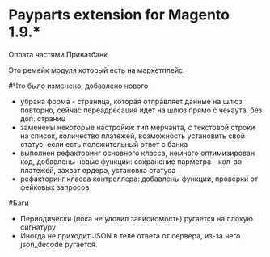 # Payparts extension for Magento 1.9.*
Оплата частями Приватбанк

Это ремейк модуля который есть на маркетплейс.

#Что было изменено, добавлено нового
- убрана форма - страница, которая отправляет данные на шлюз повторно, сейчас переадресация идет на шлюз прямо с чекаута, без доп. страниц
- заменены некоторые настройки: тип мерчанта, с текстовой строки на список, количество платежей, возможность установить свой статус, 
если есть положительный ответ с банка
- выполнен рефакторинг основного класса, немного оптимизирован код, добавлены новые функции: сохранение парметра - кол-во платежей, 
захват ордера, установка статуса
- рефакторинг класса контроллера: добавлены функции, проверки от фейковых запросов


#Баги
- Периодически (пока не уловил зависиомость) ругается на плохую сигнатуру
- Иногда не приходит JSON в теле ответа от сервера, из-за чего json_decode ругается.

